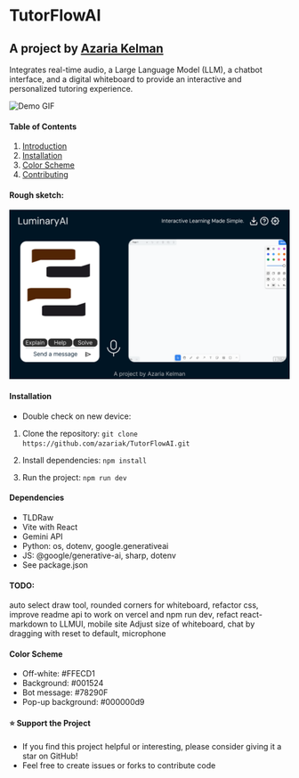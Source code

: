 # TutorFlowAI
## A project by [Azaria Kelman]((mailto:azaria.kelman@mail.utoronto.ca))
Integrates real-time audio, a Large Language Model (LLM), a chatbot interface, and a digital whiteboard to provide an interactive and personalized tutoring experience.

![Demo GIF](src\assets\Demos\TutorFlow-Demo.gif)

#### Table of Contents
1. [Introduction](#TutorFlowAI)
2. [Installation](#installation)
3. [Color Scheme](#color-Scheme)
4. [Contributing](#contributing)

#### Rough sketch:
![Figma](Figma.png)

#### Installation
- Double check on new device:
1. Clone the repository: `git clone https://github.com/azariak/TutorFlowAI.git`

2. Install dependencies: `npm install`

3. Run the project: `npm run dev`

#### Dependencies
- TLDRaw
- Vite with React
- Gemini API
- Python: os, dotenv, google.generativeai
- JS: @google/generative-ai, sharp, dotenv
- See package.json

#### TODO: 
auto select draw tool, rounded corners for whiteboard, refactor css, improve readme
api to work on vercel and npm run dev, refact react-markdown to LLMUI, mobile site
Adjust size of whiteboard, chat by dragging with reset to default, microphone

#### Color Scheme
- Off-white: #FFECD1
- Background: #001524
- Bot message: #78290F
- Pop-up background: #000000d9

#### ⭐ Support the Project
- If you find this project helpful or interesting, please consider giving it a star on GitHub! 
- Feel free to create issues or forks to contribute code
